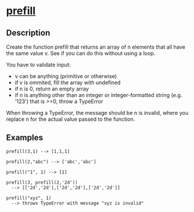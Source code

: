 # [prefill](http://www.codewars.com/kata/prefill-an-array)
## Description
Create the function prefill that returns an array of n elements that all have the same value v. See if you can do this without using a loop.    

You have to validate input:
* v can be anything (primitive or otherwise)
* if v is ommited, fill the array with undefined
* if n is 0, return an empty array
* if n is anything other than an integer or integer-formatted string (e.g. '123') that is >=0, throw a TypeError

When throwing a TypeError, the message should be n is invalid, where you replace n for the actual value passed to the function.

## Examples
```
prefill(3,1) --> [1,1,1]

prefill(2,"abc") --> ['abc','abc']

prefill("1", 1) --> [1]

prefill(3, prefill(2,'2d'))
  --> [['2d','2d'],['2d','2d'],['2d','2d']]

prefill("xyz", 1)
  --> throws TypeError with message "xyz is invalid"
```